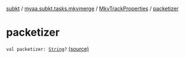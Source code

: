 [subkt](../../index.md) / [myaa.subkt.tasks.mkvmerge](../index.md) / [MkvTrackProperties](index.md) / [packetizer](./packetizer.md)

# packetizer

`val packetizer: `[`String`](https://kotlinlang.org/api/latest/jvm/stdlib/kotlin/-string/index.html)`?` [(source)](https://github.com/Myaamori/SubKt/blob/0.1.7/src/main/kotlin/myaa/subkt/tasks/mkvmerge/mkvmerge.kt#L96)